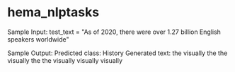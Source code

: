 # hema_nlptasks

Sample Input:
test_text = "As of 2020, there were over 1.27 billion English speakers worldwide"

Sample Output:
Predicted class: History
Generated text: the visually the the visually the the visually  visually visually
